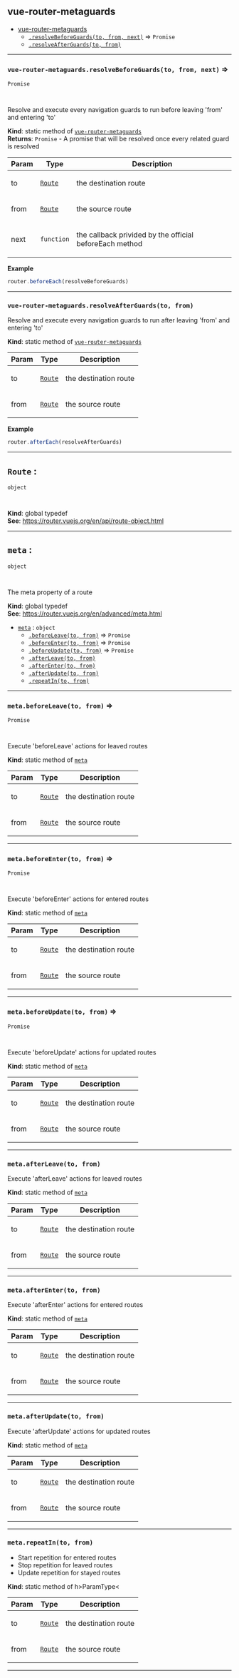 <a name="module_vue-router-metaguards"></a>

## vue-router-metaguards

* [vue-router-metaguards](#module_vue-router-metaguards)
  * [`.resolveBeforeGuards(to, from, next)`](#module_vue-router-metaguards.resolveBeforeGuards) ⇒ <code>Promise</code>
  * [`.resolveAfterGuards(to, from)`](#module_vue-router-metaguards.resolveAfterGuards)

---

<a name="module_vue-router-metaguards.resolveBeforeGuards"></a>

### `vue-router-metaguards.resolveBeforeGuards(to, from, next)` ⇒

<code>Promise

</code>

Resolve and execute every navigation guards to run before leaving 'from' and entering 'to'

**Kind**: static method of [<code>vue-router-metaguards</code>](#module_vue-router-metaguards)\
**Returns**: <code>Promise</code> - A promise that will be resolved once every related guard is resolved

<table>
  <thead>
    <tr>
      <th>Param</th><th>Type</th><th>Description</th>
    </tr>
  </thead>
  <tbody>
<tr>
    <td>to</td><td><code><a href="#Route">Route</a></code></td><td><p>the destination route</p>
</td>
    </tr><tr>
    <td>from</td><td><code><a href="#Route">Route</a></code></td><td><p>the source route</p>
</td>
    </tr><tr>
    <td>next</td><td><code>function</code></td><td><p>the callback privided by the official beforeEach method</p>
</td>
    </tr>  </tbody>
</table>

**Example**

```js
router.beforeEach(resolveBeforeGuards)
```

---

<a name="module_vue-router-metaguards.resolveAfterGuards"></a>

### `vue-router-metaguards.resolveAfterGuards(to, from)`

Resolve and execute every navigation guards to run after leaving 'from' and entering 'to'

**Kind**: static method of [<code>vue-router-metaguards</code>](#module_vue-router-metaguards)

<table>
  <thead>
    <tr>
      <th>Param</th><th>Type</th><th>Description</th>
    </tr>
  </thead>
  <tbody>
<tr>
    <td>to</td><td><code><a href="#Route">Route</a></code></td><td><p>the destination route</p>
</td>
    </tr><tr>
    <td>from</td><td><code><a href="#Route">Route</a></code></td><td><p>the source route</p>
</td>
    </tr>  </tbody>
</table>

**Example**

```js
router.afterEach(resolveAfterGuards)
```

---

<a name="Route"></a>

## `Route` :

<code>object

</code>

**Kind**: global typedef\
**See**: https://router.vuejs.org/en/api/route-object.html

---

<a name="meta"></a>

## `meta` :

<code>object

</code>

The meta property of a route

**Kind**: global typedef\
**See**: https://router.vuejs.org/en/advanced/meta.html

* [`meta`](#meta) : <code>object</code>
  * [`.beforeLeave(to, from)`](#meta.beforeLeave) ⇒ <code>Promise</code>
  * [`.beforeEnter(to, from)`](#meta.beforeEnter) ⇒ <code>Promise</code>
  * [`.beforeUpdate(to, from)`](#meta.beforeUpdate) ⇒ <code>Promise</code>
  * [`.afterLeave(to, from)`](#meta.afterLeave)
  * [`.afterEnter(to, from)`](#meta.afterEnter)
  * [`.afterUpdate(to, from)`](#meta.afterUpdate)
  * [`.repeatIn(to, from)`](#meta.repeatIn)

---

<a name="meta.beforeLeave"></a>

### `meta.beforeLeave(to, from)` ⇒

<code>Promise

</code>

Execute 'beforeLeave' actions for leaved routes

**Kind**: static method of [<code>meta</code>](#meta)

<table>
  <thead>
    <tr>
      <th>Param</th><th>Type</th><th>Description</th>
    </tr>
  </thead>
  <tbody>
<tr>
    <td>to</td><td><code><a href="#Route">Route</a></code></td><td><p>the destination route</p>
</td>
    </tr><tr>
    <td>from</td><td><code><a href="#Route">Route</a></code></td><td><p>the source route</p>
</td>
    </tr>  </tbody>
</table>

---

<a name="meta.beforeEnter"></a>

### `meta.beforeEnter(to, from)` ⇒

<code>Promise

</code>

Execute 'beforeEnter' actions for entered routes

**Kind**: static method of [<code>meta</code>](#meta)

<table>
  <thead>
    <tr>
      <th>Param</th><th>Type</th><th>Description</th>
    </tr>
  </thead>
  <tbody>
<tr>
    <td>to</td><td><code><a href="#Route">Route</a></code></td><td><p>the destination route</p>
</td>
    </tr><tr>
    <td>from</td><td><code><a href="#Route">Route</a></code></td><td><p>the source route</p>
</td>
    </tr>  </tbody>
</table>

---

<a name="meta.beforeUpdate"></a>

### `meta.beforeUpdate(to, from)` ⇒

<code>Promise

</code>

Execute 'beforeUpdate' actions for updated routes

**Kind**: static method of [<code>meta</code>](#meta)

<table>
  <thead>
    <tr>
      <th>Param</th><th>Type</th><th>Description</th>
    </tr>
  </thead>
  <tbody>
<tr>
    <td>to</td><td><code><a href="#Route">Route</a></code></td><td><p>the destination route</p>
</td>
    </tr><tr>
    <td>from</td><td><code><a href="#Route">Route</a></code></td><td><p>the source route</p>
</td>
    </tr>  </tbody>
</table>

---

<a name="meta.afterLeave"></a>

### `meta.afterLeave(to, from)`

Execute 'afterLeave' actions for leaved routes

**Kind**: static method of [<code>meta</code>](#meta)

<table>
  <thead>
    <tr>
      <th>Param</th><th>Type</th><th>Description</th>
    </tr>
  </thead>
  <tbody>
<tr>
    <td>to</td><td><code><a href="#Route">Route</a></code></td><td><p>the destination route</p>
</td>
    </tr><tr>
    <td>from</td><td><code><a href="#Route">Route</a></code></td><td><p>the source route</p>
</td>
    </tr>  </tbody>
</table>

---

<a name="meta.afterEnter"></a>

### `meta.afterEnter(to, from)`

Execute 'afterEnter' actions for entered routes

**Kind**: static method of [<code>meta</code>](#meta)

<table>
  <thead>
    <tr>
      <th>Param</th><th>Type</th><th>Description</th>
    </tr>
  </thead>
  <tbody>
<tr>
    <td>to</td><td><code><a href="#Route">Route</a></code></td><td><p>the destination route</p>
</td>
    </tr><tr>
    <td>from</td><td><code><a href="#Route">Route</a></code></td><td><p>the source route</p>
</td>
    </tr>  </tbody>
</table>

---

<a name="meta.afterUpdate"></a>

### `meta.afterUpdate(to, from)`

Execute 'afterUpdate' actions for updated routes

**Kind**: static method of [<code>meta</code>](#meta)

<table>
  <thead>
    <tr>
      <th>Param</th><th>Type</th><th>Description</th>
    </tr>
  </thead>
  <tbody>
<tr>
    <td>to</td><td><code><a href="#Route">Route</a></code></td><td><p>the destination route</p>
</td>
    </tr><tr>
    <td>from</td><td><code><a href="#Route">Route</a></code></td><td><p>the source route</p>
</td>
    </tr>  </tbody>
</table>

---

<a name="meta.repeatIn"></a>

### `meta.repeatIn(to, from)`

* Start repetition for entered routes
* Stop repetition for leaved routes
* Update repetition for stayed routes

**Kind**: static method of h>Param</th><th>Type</th><

<table>
  <thead>
    <tr>
      <th>Param</th><th>Type</th><th>Description</th>
    </tr>
  </thead>
  <tbody>
<tr>
    <td>to</td><td><code><a href="#Route">Route</a></code></td><td><p>the destination route</p>
</td>
    </tr><tr>
    <td>from</td><td><code><a href="#Route">Route</a></code></td><td><p>the source route</p>
</td>
    </tr>  </tbody>
</table>

---
